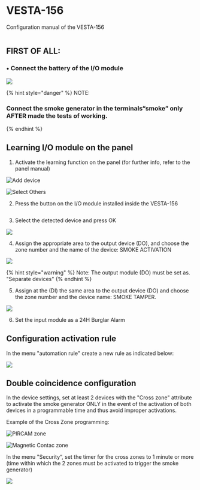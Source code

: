 # VESTA-156

Configuration manual of the VESTA-156



<figure><img src=".gitbook/assets/0 (143).jpeg" alt=""><figcaption></figcaption></figure>

## FIRST OF ALL:

### • Connect the battery of the I/O module

![](<.gitbook/assets/2 (97).jpeg>)



{% hint style="danger" %}
NOTE:

### Connect the smoke generator in the terminals“smoke” only AFTER made the tests of working.
{% endhint %}



## Learning I/O module on the panel

1. Activate the learning function on the panel (for further info, refer to the panel manual)

![Add device](<.gitbook/assets/3 (127).png>)

![Select Others](<.gitbook/assets/4 (128).png>)

2. Press the button on the I/O module installed inside the VESTA-156

<figure><img src=".gitbook/assets/5 (60).jpeg" alt=""><figcaption></figcaption></figure>

3. Select the detected device and press OK

![](<.gitbook/assets/6 (108).png>)



4. Assign the appropriate area to the output device (DO), and choose the zone number and the name of the device: SMOKE ACTIVATION

![](<.gitbook/assets/7 (95).png>)

{% hint style="warning" %}
Note: The output module (DO) must be set as. "Separate devices"
{% endhint %}



5. Assign at the (DI) the same area to the output device (DO) and choose the zone number and the device name: SMOKE TAMPER.

![](<.gitbook/assets/8 (95).png>)

6. Set the input module as a 24H Burglar Alarm

## Configuration activation rule

In the menu "automation rule" create a new rule as indicated below:

![](<.gitbook/assets/9 (94).png>)

## Double coincidence configuration

In the device settings, set at least 2 devices with the "Cross zone" attribute to activate the smoke generator ONLY in the event of the activation of both devices in a programmable time and thus avoid improper activations.

Example of the Cross Zone programming:

![PIRCAM zone ](<.gitbook/assets/10 (110).png>)

![Magnetic Contac zone](<.gitbook/assets/11 (76).png>)



In the menu "Security“, set the timer for the cross zones to 1 minute or more (time within which the 2 zones must be activated to trigger the smoke generator)

![](<.gitbook/assets/12 (77).png>)
